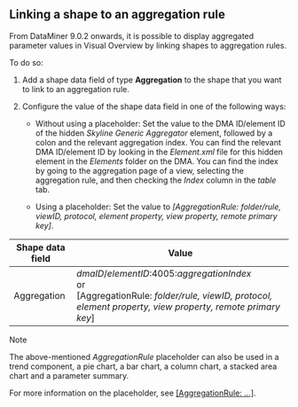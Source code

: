 ## Linking a shape to an aggregation rule

From DataMiner 9.0.2 onwards, it is possible to display aggregated parameter values in Visual Overview by linking shapes to aggregation rules.

To do so:

1. Add a shape data field of type **Aggregation** to the shape that you want to link to an aggregation rule.

2. Configure the value of the shape data field in one of the following ways:

    - Without using a placeholder: Set the value to the DMA ID/element ID of the hidden *Skyline Generic Aggregator* element, followed by a colon and the relevant aggregation index. You can find the relevant DMA ID/element ID by looking in the *Element.xml* file for this hidden element in the *Elements* folder on the DMA. You can find the index by going to the aggregation page of a view, selecting the aggregation rule, and then checking the *Index* column in the *table* tab.

    - Using a placeholder: Set the value to *\[AggregationRule: folder/rule, viewID, protocol, element property, view property, remote primary key\]*.

| Shape data field | Value                                                                                                                                                                                                                                                                                        |
|------------------|----------------------------------------------------------------------------------------------------------------------------------------------------------------------------------------------------------------------------------------------------------------------------------------------|
| Aggregation      | *dmaID*/*elementID*:4005:*aggregationIndex*<br> or<br> \[AggregationRule: *folder/rule, viewID, protocol, element property, view property, remote primary key*\] |

> [!NOTE]
> The above-mentioned *AggregationRule* placeholder can also be used in a trend component, a pie chart, a bar chart, a column chart, a stacked area chart and a parameter summary.
>
> For more information on the placeholder, see [\[AggregationRule: ...\]](Placeholders_for_variables_in_shape_data_values.md#aggregationrule).
>
